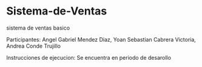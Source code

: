 # Sistema-de-Ventas
sistema de ventas basico

Participantes:
 Angel Gabriel Mendez Diaz,
 Yoan Sebastian Cabrera Victoria,
 Andrea Conde Trujillo


Instrucciones de ejecucion:  Se encuentra en periodo de desarollo
 
